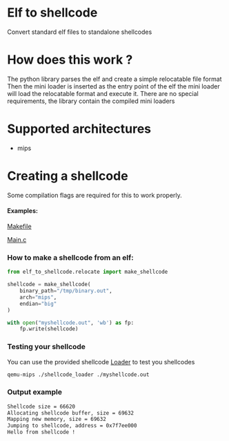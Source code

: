 # Elf to shellcode
Convert standard elf files to standalone shellcodes

# How does this work ?
The python library parses the elf and create a simple relocatable file format
Then the mini loader is inserted as the entry point of the elf the mini loader
will load the relocatable format and execute it.
There are no special requirements, the library contain the compiled
mini loaders


# Supported architectures
* mips


# Creating a shellcode

Some compilation flags are required for this to work properly.

#### Examples:

[Makefile](https://github.com/jonatanSh/elf_to_shellcode/blob/master/examples/Makefile)

[Main.c](https://github.com/jonatanSh/elf_to_shellcode/blob/master/examples/main.c)

### How to make a shellcode from an elf:

```python
from elf_to_shellcode.relocate import make_shellcode

shellcode = make_shellcode(
    binary_path="/tmp/binary.out",
    arch="mips",
    endian="big"
)

with open("myshellcode.out", 'wb') as fp:
    fp.write(shellcode)
```

### Testing your shellcode
You can use the provided shellcode
[Loader](https://github.com/jonatanSh/elf_to_shellcode/tree/master/shellcode_loader)
to test you shellcodes

```bash
qemu-mips ./shellcode_loader ./myshellcode.out
```

### Output example
```bash
Shellcode size = 66620
Allocating shellcode buffer, size = 69632
Mapping new memory, size = 69632
Jumping to shellcode, address = 0x7f7ee000
Hello from shellcode !
```
